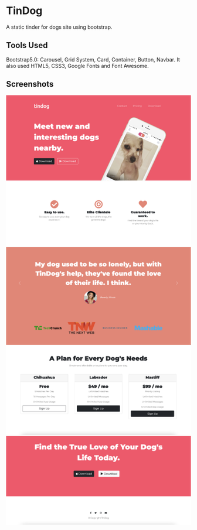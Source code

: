 # TinDog
A static tinder for dogs site using bootstrap. 

## Tools Used
Bootstrap5.0: Carousel, Grid System, Card, Container, Button, Navbar. It also used HTML5, CSS3, Google Fonts and Font Awesome.

## Screenshots
![first section](screenshots/1.png)
![second section](screenshots/2.png)
![third section](screenshots/3.png)
![fourth section](screenshots/4.png)
![fifth section](screenshots/5.png)

